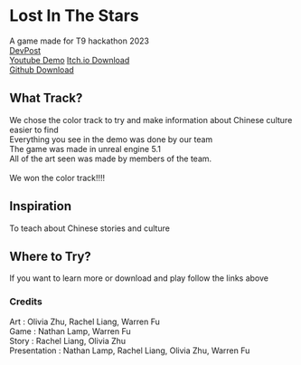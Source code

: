# Lost In The Stars
A game made for T9 hackathon 2023 <br/>
[DevPost](https://devpost.com/software/lost-in-the-stars) <br/>
[Youtube Demo](https://www.youtube.com/watch?v=mFpCWJjFBic)
[Itch.io Download](https://lamperr.itch.io/lost-in-the-stars) <br/>
[Github Download](https://github.com/Lamperr/LostInTheStars/releases/tag/Demo)

## What Track?
We chose the color track to try and make information about Chinese culture easier to find <br/>
Everything you see in the demo was done by our team <br/>
The game was made in unreal engine 5.1 <br/>
All of the art seen was made by members of the team. <br/> <br/>
We won the color track!!!!
## Inspiration
To teach about Chinese stories and culture
## Where to Try?
If you want to learn more or download and play follow the links above

### Credits
Art : Olivia Zhu, Rachel Liang, Warren Fu <br/>
Game : Nathan Lamp, Warren Fu <br/>
Story : Rachel Liang, Olivia Zhu <br/>
Presentation : Nathan Lamp, Rachel Liang, Olivia Zhu, Warren Fu

